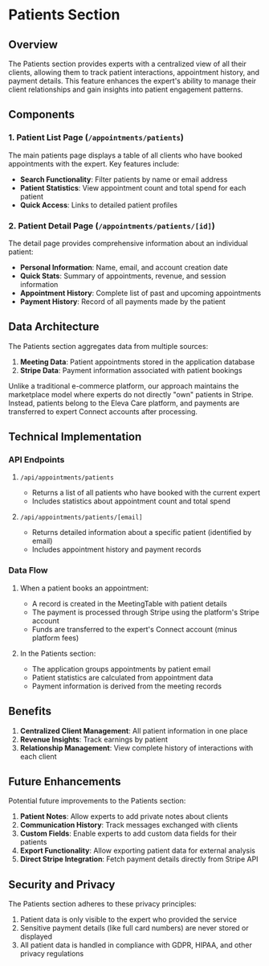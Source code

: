 # Patients Section

## Overview

The Patients section provides experts with a centralized view of all their clients, allowing them to track patient interactions, appointment history, and payment details. This feature enhances the expert's ability to manage their client relationships and gain insights into patient engagement patterns.

## Components

### 1. Patient List Page (`/appointments/patients`)

The main patients page displays a table of all clients who have booked appointments with the expert. Key features include:

- **Search Functionality**: Filter patients by name or email address
- **Patient Statistics**: View appointment count and total spend for each patient
- **Quick Access**: Links to detailed patient profiles

### 2. Patient Detail Page (`/appointments/patients/[id]`)

The detail page provides comprehensive information about an individual patient:

- **Personal Information**: Name, email, and account creation date
- **Quick Stats**: Summary of appointments, revenue, and session information
- **Appointment History**: Complete list of past and upcoming appointments
- **Payment History**: Record of all payments made by the patient

## Data Architecture

The Patients section aggregates data from multiple sources:

1. **Meeting Data**: Patient appointments stored in the application database
2. **Stripe Data**: Payment information associated with patient bookings

Unlike a traditional e-commerce platform, our approach maintains the marketplace model where experts do not directly "own" patients in Stripe. Instead, patients belong to the Eleva Care platform, and payments are transferred to expert Connect accounts after processing.

## Technical Implementation

### API Endpoints

1. `/api/appointments/patients`

   - Returns a list of all patients who have booked with the current expert
   - Includes statistics about appointment count and total spend

2. `/api/appointments/patients/[email]`
   - Returns detailed information about a specific patient (identified by email)
   - Includes appointment history and payment records

### Data Flow

1. When a patient books an appointment:

   - A record is created in the MeetingTable with patient details
   - The payment is processed through Stripe using the platform's Stripe account
   - Funds are transferred to the expert's Connect account (minus platform fees)

2. In the Patients section:
   - The application groups appointments by patient email
   - Patient statistics are calculated from appointment data
   - Payment information is derived from the meeting records

## Benefits

1. **Centralized Client Management**: All patient information in one place
2. **Revenue Insights**: Track earnings by patient
3. **Relationship Management**: View complete history of interactions with each client

## Future Enhancements

Potential future improvements to the Patients section:

1. **Patient Notes**: Allow experts to add private notes about clients
2. **Communication History**: Track messages exchanged with clients
3. **Custom Fields**: Enable experts to add custom data fields for their patients
4. **Export Functionality**: Allow exporting patient data for external analysis
5. **Direct Stripe Integration**: Fetch payment details directly from Stripe API

## Security and Privacy

The Patients section adheres to these privacy principles:

1. Patient data is only visible to the expert who provided the service
2. Sensitive payment details (like full card numbers) are never stored or displayed
3. All patient data is handled in compliance with GDPR, HIPAA, and other privacy regulations

